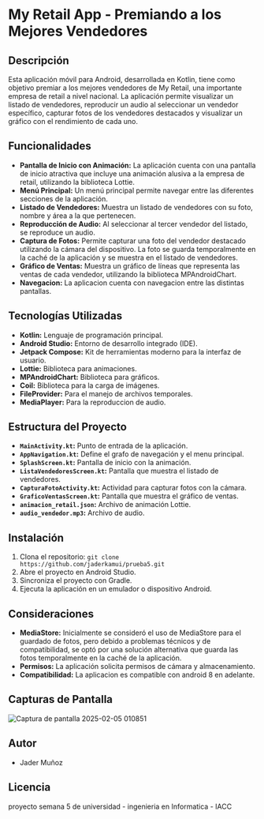 # My Retail App - Premiando a los Mejores Vendedores

## Descripción

Esta aplicación móvil para Android, desarrollada en Kotlin, tiene como objetivo premiar a los mejores vendedores de My Retail, una importante empresa de retail a nivel nacional. La aplicación permite visualizar un listado de vendedores, reproducir un audio al seleccionar un vendedor específico, capturar fotos de los vendedores destacados y visualizar un gráfico con el rendimiento de cada uno.

## Funcionalidades

*   **Pantalla de Inicio con Animación:** La aplicación cuenta con una pantalla de inicio atractiva que incluye una animación alusiva a la empresa de retail, utilizando la biblioteca Lottie.
*   **Menú Principal:** Un menú principal permite navegar entre las diferentes secciones de la aplicación.
*   **Listado de Vendedores:** Muestra un listado de vendedores con su foto, nombre y área a la que pertenecen.
*   **Reproducción de Audio:** Al seleccionar al tercer vendedor del listado, se reproduce un audio.
*   **Captura de Fotos:** Permite capturar una foto del vendedor destacado utilizando la cámara del dispositivo. La foto se guarda temporalmente en la caché de la aplicación y se muestra en el listado de vendedores.
*   **Gráfico de Ventas:** Muestra un gráfico de líneas que representa las ventas de cada vendedor, utilizando la biblioteca MPAndroidChart.
* **Navegacion:** La aplicacion cuenta con navegacion entre las distintas pantallas.

## Tecnologías Utilizadas

*   **Kotlin:** Lenguaje de programación principal.
*   **Android Studio:** Entorno de desarrollo integrado (IDE).
*   **Jetpack Compose:** Kit de herramientas moderno para la interfaz de usuario.
*   **Lottie:** Biblioteca para animaciones.
*   **MPAndroidChart:** Biblioteca para gráficos.
*   **Coil:** Biblioteca para la carga de imágenes.
*   **FileProvider:** Para el manejo de archivos temporales.
*   **MediaPlayer:** Para la reproduccion de audio.

## Estructura del Proyecto

*   **`MainActivity.kt`:** Punto de entrada de la aplicación.
*   **`AppNavigation.kt`:** Define el grafo de navegación y el menu principal.
*   **`SplashScreen.kt`:** Pantalla de inicio con la animación.
*   **`ListaVendedoresScreen.kt`:** Pantalla que muestra el listado de vendedores.
*   **`CapturaFotoActivity.kt`:** Actividad para capturar fotos con la cámara.
*   **`GraficoVentasScreen.kt`:** Pantalla que muestra el gráfico de ventas.
*   **`animacion_retail.json`:** Archivo de animación Lottie.
*   **`audio_vendedor.mp3`:** Archivo de audio.

## Instalación

1.  Clona el repositorio: `git clone https://github.com/jaderkamui/prueba5.git`
2.  Abre el proyecto en Android Studio.
3.  Sincroniza el proyecto con Gradle.
4.  Ejecuta la aplicación en un emulador o dispositivo Android.

## Consideraciones

*   **MediaStore:** Inicialmente se consideró el uso de MediaStore para el guardado de fotos, pero debido a problemas técnicos y de compatibilidad, se optó por una solución alternativa que guarda las fotos temporalmente en la caché de la aplicación.
*   **Permisos:** La aplicación solicita permisos de cámara y almacenamiento.
* **Compatibilidad:** La aplicacion es compatible con android 8 en adelante.

## Capturas de Pantalla

![Captura de pantalla 2025-02-05 010851](https://github.com/user-attachments/assets/21197b27-d4eb-4cc9-9acf-10481db52b51)

## Autor

*   Jader Muñoz

## Licencia

proyecto semana 5 de universidad - ingenieria en Informatica - IACC
